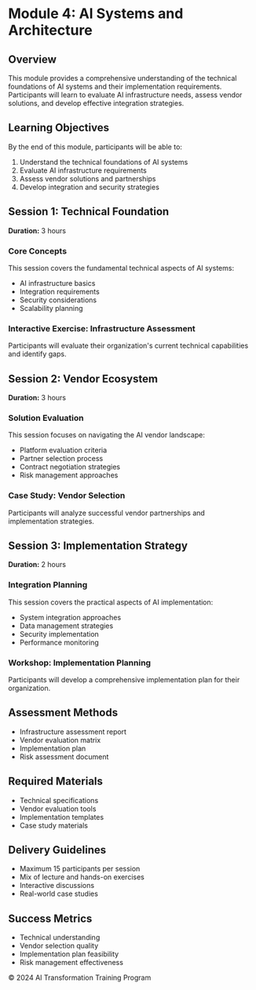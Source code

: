# Module 4: AI Systems and Architecture

## Overview
This module provides a comprehensive understanding of the technical foundations of AI systems and their implementation requirements. Participants will learn to evaluate AI infrastructure needs, assess vendor solutions, and develop effective integration strategies.

## Learning Objectives
By the end of this module, participants will be able to:
1. Understand the technical foundations of AI systems
2. Evaluate AI infrastructure requirements
3. Assess vendor solutions and partnerships
4. Develop integration and security strategies

## Session 1: Technical Foundation
**Duration:** 3 hours

### Core Concepts
This session covers the fundamental technical aspects of AI systems:
- AI infrastructure basics
- Integration requirements
- Security considerations
- Scalability planning

### Interactive Exercise: Infrastructure Assessment
Participants will evaluate their organization's current technical capabilities and identify gaps.

## Session 2: Vendor Ecosystem
**Duration:** 3 hours

### Solution Evaluation
This session focuses on navigating the AI vendor landscape:
- Platform evaluation criteria
- Partner selection process
- Contract negotiation strategies
- Risk management approaches

### Case Study: Vendor Selection
Participants will analyze successful vendor partnerships and implementation strategies.

## Session 3: Implementation Strategy
**Duration:** 2 hours

### Integration Planning
This session covers the practical aspects of AI implementation:
- System integration approaches
- Data management strategies
- Security implementation
- Performance monitoring

### Workshop: Implementation Planning
Participants will develop a comprehensive implementation plan for their organization.

## Assessment Methods
- Infrastructure assessment report
- Vendor evaluation matrix
- Implementation plan
- Risk assessment document

## Required Materials
- Technical specifications
- Vendor evaluation tools
- Implementation templates
- Case study materials

## Delivery Guidelines
- Maximum 15 participants per session
- Mix of lecture and hands-on exercises
- Interactive discussions
- Real-world case studies

## Success Metrics
- Technical understanding
- Vendor selection quality
- Implementation plan feasibility
- Risk management effectiveness

© 2024 AI Transformation Training Program 